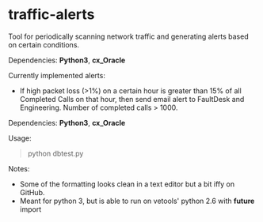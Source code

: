 # traffic-alerts
Tool for periodically scanning network traffic and generating alerts based on certain conditions.

Dependencies: **Python3**, **cx_Oracle**

Currently implemented alerts:
- If high packet loss (>1%) on a certain hour is greater than 15% of all Completed Calls on that hour, then send email alert to FaultDesk and Engineering. Number of completed calls > 1000.


Dependencies: **Python3**, **cx_Oracle**

Usage: 
> python dbtest.py

Notes: 
- Some of the formatting looks clean in a text editor but a bit iffy on GitHub.
- Meant for python 3, but is able to run on vetools' python 2.6 with __future__ import
